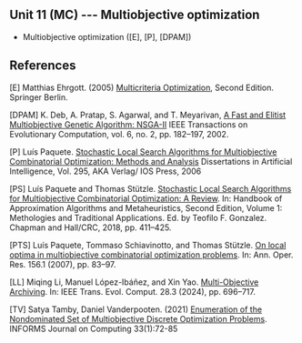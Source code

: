 ## Unit 11 (MC) --- Multiobjective optimization

- Multiobjective optimization ([E], [P], [DPAM])

## References

[E] Matthias Ehrgott. (2005) [Multicriteria Optimization](https://doi.org/10.1007/3-540-27659-9), Second
  Edition. Springer Berlin.

[DPAM] K. Deb, A. Pratap, S. Agarwal, and T. Meyarivan, [A Fast and Elitist
  Multiobjective Genetic Algorithm:
  NSGA-II](https://doi.org/10.1109/4235.996017) IEEE Transactions on
  Evolutionary Computation, vol. 6, no. 2, pp. 182–197, 2002.

[P] Luís Paquete. [Stochastic Local Search Algorithms for Multiobjective
Combinatorial Optimization: Methods and
Analysis](https://www.iospress.com/node15242/books/stochastic-local-search-algorithms-for-multiobjective-combinatorial-optimization)
Dissertations in Artificial Intelligence, Vol. 295, AKA Verlag/ IOS Press, 2006

[PS] Luís Paquete and Thomas Stützle. [Stochastic Local Search Algorithms for
Multiobjective Combinatorial Optimization: A
Review](https://doi.org/10.1201/9781351236423-24). In: Handbook of Approximation
Algorithms and Metaheuristics, Second Edition, Volume 1: Methologies and
Traditional Applications.  Ed. by Teofilo F. Gonzalez. Chapman and Hall/CRC,
2018, pp. 411–425.  

[PTS] Luís Paquete, Tommaso Schiavinotto, and Thomas Stützle. [On local optima
in multiobjective combinatorial optimization
problems](https://doi.org/10.1007/s10479-007-0230-0). In: Ann. Oper. Res. 156.1
(2007), pp. 83–97.

[LL] Miqing Li, Manuel López-Ibáñez, and Xin Yao. [Multi-Objective
Archiving](https://doi.org/10.1109/TEVC.2023.3314152). In: IEEE Trans.  Evol.
Comput. 28.3 (2024), pp. 696–717. 

[TV] Satya Tamby, Daniel Vanderpooten. (2021) [Enumeration of the
  Nondominated Set of Multiobjective Discrete Optimization
  Problems](https://doi.org/10.1287/ijoc.2020.0953). INFORMS Journal on
  Computing 33(1):72-85
